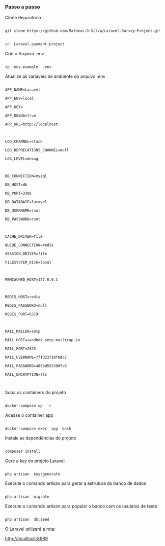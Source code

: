 
### Passo a passo

Clone Repositório

```sh

git clone https://github.com/Matheus-O-Silva/Laravel-Survey-Project.git
```

```sh

cd  Laravel-payment-project

```

  
  

Crie o Arquivo .env

```sh

cp .env.example  .env

```

  
  

Atualize as variáveis de ambiente do arquivo .env

```dosini

APP_NAME=Laravel

APP_ENV=local

APP_KEY=

APP_DEBUG=true

APP_URL=http://localhost

  

LOG_CHANNEL=stack

LOG_DEPRECATIONS_CHANNEL=null

LOG_LEVEL=debug

  

DB_CONNECTION=mysql

DB_HOST=db

DB_PORT=3306

DB_DATABASE=laravel

DB_USERNAME=root

DB_PASSWORD=root

  

CACHE_DRIVER=file

QUEUE_CONNECTION=redis

SESSION_DRIVER=file

FILESYSTEM_DISK=local

  

MEMCACHED_HOST=127.0.0.1

  

REDIS_HOST=redis

REDIS_PASSWORD=null

REDIS_PORT=6379

  

MAIL_MAILER=smtp

MAIL_HOST=sandbox.smtp.mailtrap.io

MAIL_PORT=2525

MAIL_USERNAME=7f1323710f0dc2

MAIL_PASSWORD=4853d5553007c8

MAIL_ENCRYPTION=tls

  

```

  

Suba os containers do projeto

```sh

docker-compose up  -d

```

  
  

Acesse o container app

```sh

docker-compose exec  app  bash

```

  
  

Instale as dependências do projeto

```sh

composer install

```

  
  

Gere a key do projeto Laravel

```sh

php artisan  key:generate

```

Execute o comando artisan para gerar a estrutura do banco de dados

```sh

php artisan  migrate

```

Execute o comando artisan para popular o banco com os usuários de teste

```sh

php artisan  db:seed

```

  
  


O Laravel utilizará a rota:

[http://localhost:8989](http://localhost:8989)
